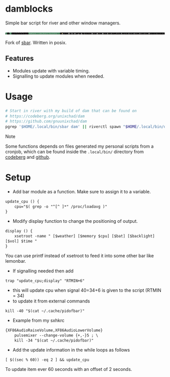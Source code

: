 # damblocks
Simple bar script for river and other window managers.

![screenshot](./dam-damblocks.png)


Fork of [sbar](https://github.com/pystardust/sbar). Written in posix.

## Features
* Modules update with variable timing.
* Signalling to update modules when needed.

# Usage
```sh
# Start in river with my build of dam that can be found on
# https://codeberg.org/unixchad/dam
# https://github.com/gnuunixchad/dam
pgrep '$HOME/.local/bin/sbar dam' || riverctl spawn "$HOME/.local/bin/damblocks | dam"
```

> [!NOTE]
> Some functions depends on files generated my personal scripts from a cronjob,
> which can be found inside the `.local/bin/` directory from
> [codeberg](https://codeberg.org/unixchad/dotfiles) and
> [github](https://github.com/gnuunixchad/dotfiles).

# Setup

* Add bar module as a function. Make sure to assign it to a variable.
```
update_cpu () { 
	cpu="$( grep -o "^[^ ]*" /proc/loadavg )" 
}
```

* Modify display function to change the positioning of output.
```
display () { 
	xsetroot -name " [$weather] [$memory $cpu] [$bat] [$backlight] [$vol] $time "
}
```
You can use printf instead of xsetroot to feed it into some other bar like lemonbar.

* If signalling needed then add
```
trap "update_cpu;display" "RTMIN+6"
```
* this will update cpu when signal 40=34+6 is given to the script (RTMIN = 34)
* to update it from external commands
```
kill -40 "$(cat ~/.cache/pidofbar)"
```
* Example from my sxhkrc
```
{XF86AudioRaiseVolume,XF86AudioLowerVolume}
	pulsemixer --change-volume {+,-}5 ; \
	kill -34 "$(cat ~/.cache/pidofbar)"
```


* Add the update information in the while loops as follows
``` 
[ $((sec % 60)) -eq 2 ] && update_cpu
```
To update item ever 60 seconds with an offset of 2 seconds.


